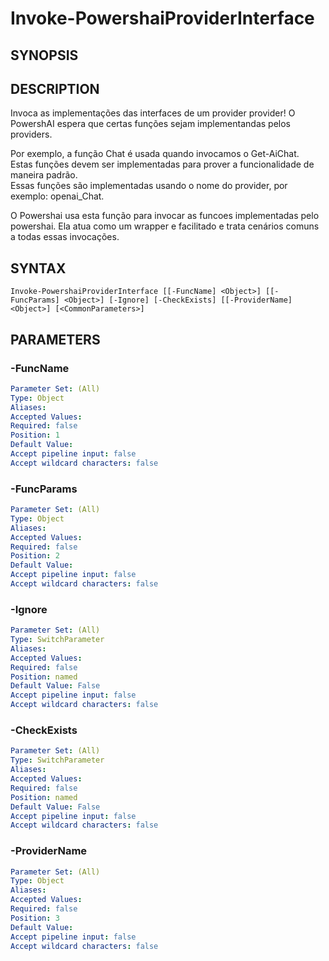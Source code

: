 ﻿---
external help file: powershai-help.xml
schema: 2.0.0
powershai: true
---

# Invoke-PowershaiProviderInterface

## SYNOPSIS <!--!= @#Synop !-->


## DESCRIPTION <!--!= @#Desc !-->
Invoca as implementações das interfaces de um provider provider!
O PowershAI espera que certas funções sejam implementandas pelos providers.  

Por exemplo, a função Chat é usada quando invocamos o Get-AiChat.  
Estas funções devem ser implementadas para prover a funcionalidade de maneira padrão.  
Essas funções são implementadas usando o nome do provider, por exemplo: openai_Chat.  

O Powershai usa esta função para invocar as funcoes implementadas pelo powershai. Ela atua como um wrapper e facilitado e trata cenários comuns a todas essas invocações.

## SYNTAX <!--!= @#Syntax !-->

```
Invoke-PowershaiProviderInterface [[-FuncName] <Object>] [[-FuncParams] <Object>] [-Ignore] [-CheckExists] [[-ProviderName] <Object>] [<CommonParameters>]
```

## PARAMETERS <!--!= @#Params !-->

### -FuncName

```yml
Parameter Set: (All)
Type: Object
Aliases: 
Accepted Values: 
Required: false
Position: 1
Default Value: 
Accept pipeline input: false
Accept wildcard characters: false
```

### -FuncParams

```yml
Parameter Set: (All)
Type: Object
Aliases: 
Accepted Values: 
Required: false
Position: 2
Default Value: 
Accept pipeline input: false
Accept wildcard characters: false
```

### -Ignore

```yml
Parameter Set: (All)
Type: SwitchParameter
Aliases: 
Accepted Values: 
Required: false
Position: named
Default Value: False
Accept pipeline input: false
Accept wildcard characters: false
```

### -CheckExists

```yml
Parameter Set: (All)
Type: SwitchParameter
Aliases: 
Accepted Values: 
Required: false
Position: named
Default Value: False
Accept pipeline input: false
Accept wildcard characters: false
```

### -ProviderName

```yml
Parameter Set: (All)
Type: Object
Aliases: 
Accepted Values: 
Required: false
Position: 3
Default Value: 
Accept pipeline input: false
Accept wildcard characters: false
```